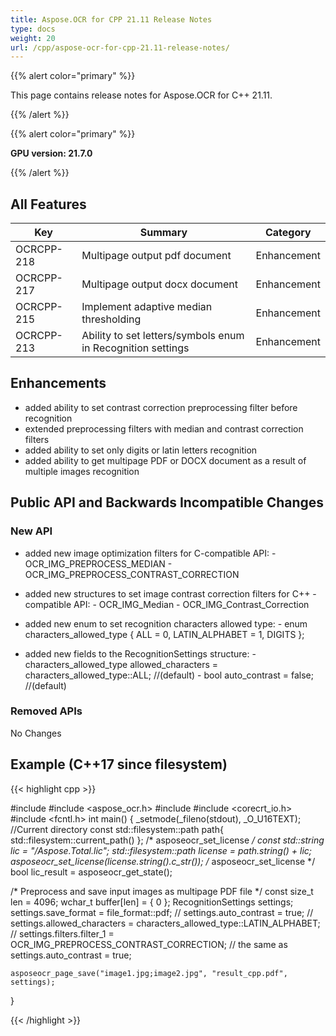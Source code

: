```yaml
---
title: Aspose.OCR for CPP 21.11 Release Notes
type: docs
weight: 20
url: /cpp/aspose-ocr-for-cpp-21.11-release-notes/
---
```


{{% alert color="primary" %}}

This page contains release notes for Aspose.OCR for C++ 21.11.

{{% /alert %}}

{{% alert color="primary" %}}

**GPU version: 21.7.0**

{{% /alert %}}

## All Features

|Key|Summary|Category|
|---|---|---|
|OCRCPP-218| Multipage output pdf document |Enhancement|
|OCRCPP-217| Multipage output docx document |Enhancement|
|OCRCPP-215| Implement adaptive median thresholding |Enhancement|
|OCRCPP-213| Ability to set letters/symbols enum in Recognition settings |Enhancement|


## Enhancements

- added ability to set contrast correction preprocessing filter before recognition
- extended preprocessing filters with median and contrast correction filters
- added ability to set only digits or latin letters recognition
- added ability to get multipage PDF or DOCX document as a result of multiple images recognition



## Public API and Backwards Incompatible Changes

### New API

- added new image optimization filters for C-compatible API:
		- OCR_IMG_PREPROCESS_MEDIAN
		- OCR_IMG_PREPROCESS_CONTRAST_CORRECTION
- added new structures to set image contrast correction filters for C++ -compatible API:
		- OCR_IMG_Median
		- OCR_IMG_Contrast_Correction
- added new enum to set recognition characters allowed type:
		- enum characters_allowed_type { ALL = 0, LATIN_ALPHABET = 1, DIGITS };

- added new fields to the RecognitionSettings structure:
		- characters_allowed_type allowed_characters = characters_allowed_type::ALL; //(default)
		- bool auto_contrast = false; //(default)


### Removed APIs

No Changes

## Example (C++17 since filesystem)

{{< highlight cpp >}}

#include <iostream>
#include <aspose_ocr.h>
#include <filesystem>
#include <corecrt_io.h>
#include <fcntl.h>
int main()
{
_setmode(_fileno(stdout), _O_U16TEXT);
//Current directory const
std::filesystem::path path{ std::filesystem::current_path() };
/* asposeocr_set_license */
const std::string lic = "/Aspose.Total.lic";
std::filesystem::path license = path.string() + lic;
asposeocr_set_license(license.string().c_str());
/* asposeocr_set_license */
bool lic_result = asposeocr_get_state();


/* Preprocess and save input images as multipage PDF file */
	const size_t len = 4096;
    wchar_t buffer[len] = { 0 };
    RecognitionSettings settings;
    settings.save_format = file_format::pdf;
    //  settings.auto_contrast = true;
	//  settings.allowed_characters = characters_allowed_type::LATIN_ALPHABET;
	//  settings.filters.filter_1 = OCR_IMG_PREPROCESS_CONTRAST_CORRECTION; // the same as settings.auto_contrast = true;

    asposeocr_page_save("image1.jpg;image2.jpg", "result_cpp.pdf", settings);
	
}

{{< /highlight >}}
